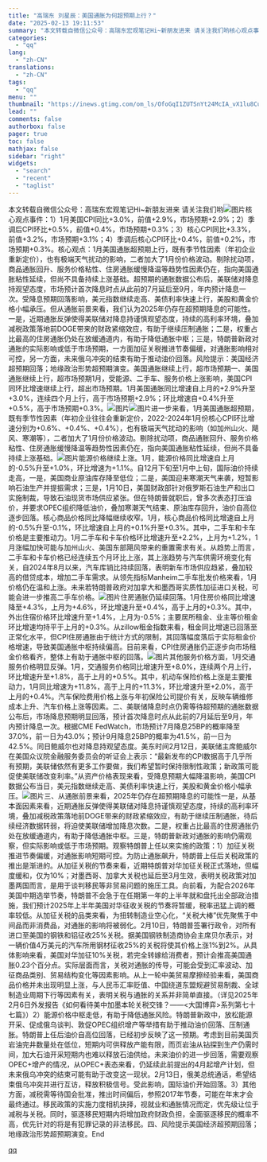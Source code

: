 ```yaml
---
title: "高瑞东 刘星辰：美国通胀为何超预期上行？"
date: "2025-02-13 19:11:53"
summary: "本文转载自微信公众号：高瑞东宏观笔记‍Hi~新朋友进来 请关注我们哟核心观点事件：1）1月美国CPI..."
categories:
  - "qq"
lang:
  - "zh-CN"
translations:
  - "zh-CN"
tags:
  - "qq"
menu: ""
thumbnail: "https://inews.gtimg.com/om_ls/OfoGqI1ZUTSnYt24McIA_vX1lu8Cu2hN0cbltc5lrCOU4AA_640360/0"
lead: ""
comments: false
authorbox: false
pager: true
toc: false
mathjax: false
sidebar: "right"
widgets:
  - "search"
  - "recent"
  - "taglist"
---
```


本文转载自微信公众号：高瑞东宏观笔记‍Hi~新朋友进来 请关注我们哟![图片](https://inews.gtimg.com/om_bt/ODHJrjemfsK01kSG0x3nRDEppmdCdFD0bnhjDwUPy9i9kAA/641)核心观点事件：1）1月美国CPI同比+3.0%，前值+2.9%，市场预期+2.9%；2）季调后CPI环比+0.5%，前值+0.4%，市场预期+0.3%；3）核心CPI同比+3.3%，前值+3.2%，市场预期+3.1%；4）季调后核心CPI环比+0.4%，前值+0.2%，市场预期+0.3%。核心观点：1月美国通胀超预期上行，既有季节性因素（年初企业重新定价），也有极端天气扰动的影响，二者加大了1月份价格波动。剔除扰动项，商品通胀回升、服务价格粘性、住房通胀缓慢降温等趋势性因素仍在，指向美国通胀粘性延续，但尚不具备持续上涨基础。超预期的通胀数据公布后，美联储对降息持观望态度，市场预计首次降息时点从此前的7月延后至9月，年内预计降息一次。受降息预期回落影响，美元指数继续走高、美债利率快速上行，美股和黄金价格小幅承压。但从通胀前景来看，我们认为2025年仍存在超预期降息的可能性。一是，近期通胀反弹使得美联储对降息持谨慎观望态度，持续的高利率环境，叠加减税政策落地前DOGE带来的财政紧缩效应，有助于继续压制通胀；二是，权重占比最高的住房通胀仍处在放缓通道内，有助于降低通胀中枢；三是，特朗普新政对通胀的实际影响或低于市场预期，一方面加征关税推进节奏偏缓，对通胀影响相对可控，另一方面，未来俄乌冲突的结束有助于推动油价回落。风险提示：美国经济超预期回落；地缘政治形势超预期演变。美国通胀继续上行，超市场预期一、美国通胀继续上行，超市场预期1月，受能源、二手车、服务价格上涨影响，美国CPI同环比增速继续上行，超出市场预期。1月美国通胀同比增速自上月的+2.9%升至+3.0%，连续四个月上行，高于市场预期+2.9%；环比增速自+0.4%升至+0.5%，高于市场预期+0.3%。![图片](https://inews.gtimg.com/om_bt/ODwo2EPz3cslfaosV2YbgzXVsShWcWgx4Q_DWdDYFYLYMAA/641)![图片](https://inews.gtimg.com/om_bt/OxHpJ2VOx8QHMqJHmAt6tZssKeoIQE6F09qqK6IsBj0RcAA/641)进一步来看，1月美国通胀超预期，既有季节性因素（年初企业往往会重新定价，2022-2024年1月份核心CPI环比增速分别为+0.6%、+0.4%、+0.4%），也有极端天气扰动的影响（如加州山火、飓风、寒潮等），二者加大了1月份价格波动。剔除扰动项，商品通胀回升、服务价格粘性、住房通胀缓慢降温等趋势性因素仍在，指向美国通胀粘性延续，但尚不具备持续上涨基础。![图片](https://inews.gtimg.com/om_bt/OUb35RoaPo1N8Sd-TxSrbpgDcxHup3VuD60CrbMnmQMygAA/641)能源价格继续上涨。1月，能源价格同比增速自上月的-0.5%升至+1.0%，环比增速为+1.1%。自12月下旬至1月中上旬，国际油价持续走高，一是，美国商业原油库存降至低位；二是，美国迎来寒潮天气来袭，短暂影响石油生产并提振需求；三是，1月10日，美国财政部针对俄罗斯石油生产和出口实施制裁，导致石油现货市场供应紧张。但在特朗普就职后，曾多次表态打压油价，并要求OPEC组织降低油价，叠加寒潮天气结束、原油库存回升，油价自高位逐步回落。核心商品价格同比降幅继续收窄。1月，核心商品价格同比增速自上月的-0.5%升至-0.1%，环比增速自上月的+0.1%升至+0.3%。其中，二手车和卡车价格是主要推动力。1月二手车和卡车价格环比增速升至+2.2%，上月为+1.2%，1月涨幅加快可能与加州山火、美国东部飓风带来的重置需求有关。从趋势上而言，二手车和卡车价格已经连续五个月环比上涨，其上涨趋势与汽车供需环境变化有关，自2024年8月以来，汽车库销比持续回落，表明新车市场供应趋紧，叠加较高的借贷成本，增加二手车需求。从领先指标Manheim二手车批发价格来看，1月价格仍在温和上涨。未来若特朗普政府对加拿大和墨西哥实质性加征进口关税，可能会进一步推高二手车价格。![图片](https://inews.gtimg.com/om_bt/OfoiZgRaef9WF0xS7w5lb8Og6tZyJCzZCXuzz6wlAwTesAA/641)住房通胀仍延续回落。1月住房价格同比增速降至+4.3%，上月为+4.6%，环比增速升至+0.4%，高于上月的+0.3%。其中，外出住宿价格环比增速升至+1.4%，上月为-0.5%；主要居所租金、业主等价租金环比增速均持平于上月的+0.3%。从zillow租金指数来看，租金同比增速已回落至正常化水平，但CPI住房通胀由于统计方式的限制，其回落幅度落后于实际租金价格增速，导致美国通胀中枢持续偏高。目前来看，CPI住房通胀仍正逐步向市场租金价格看齐，整体上有助于通胀中枢的回落。![图片](https://inews.gtimg.com/om_bt/OH_MhkTqGASEfk8hAlAHZXsEqATQg0MJUfXdNgYj4GmhkAA/641)其他服务价格方面，1月交通服务价格明显反弹。1月，交通服务价格同比增速升至+8.0%，连续两个月上行，环比增速升至+1.8%，高于上月的+0.5%。其中，机动车保险价格上涨是主要推动力，1月同比增速为+11.8%，高于上月的+11.3%，环比增速升至+2.0%，高于上月的+0.4%。汽车保险费用价格上涨与年初保险公司提价有关，反映车辆维修成本上升、汽车价格上涨等因素。二、美联储降息时点仍需等待超预期的通胀数据公布后，市场降息预期明显回落，预计首次降息时点从此前的7月延后至9月，年内预计降息一次。根据CME FedWatch，市场预计7月降息25BP的概率降至37.0%，前一日为43.0%；预计9月降息25BP的概率为41.5%，前一日为42.5%。同日鲍威尔也对降息持观望态度。美东时间2月12日，美联储主席鲍威尔在美国众议院金融服务委员会的听证会上表示：“最新发布的CPI数据高于几乎所有预期，美联储依然有更多工作要做，我们希望暂时保持限制性政策；新政策可能促使美联储改变利率。”从资产价格表现来看，受降息预期大幅降温影响，美国CPI数据公布当日，美元指数继续走高、美债利率快速上行，美股和黄金价格小幅承压。![图片](https://inews.gtimg.com/om_bt/OVmYOmfkSKFt4xTjqHzA4u-HV7rmygzm-o0d1zCoMRgasAA/641)三、从通胀前景来看，2025年仍存在超预期降息的可能性一是，从基本面因素来看，近期通胀反弹使得美联储对降息持谨慎观望态度，持续的高利率环境，叠加减税政策落地前DOGE带来的财政紧缩效应，有助于继续压制通胀，待后续经济数据转弱，将迫使美联储增加降息次数。二是，权重占比最高的住房通胀仍处在放缓通道内，有助于降低通胀中枢。三是，特朗普新政对通胀的影响仍需观察，但实际影响或低于市场预期。观察特朗普上任以来实施的政策：1）加征关税推进节奏偏缓，对通胀影响短期可控。为防止通胀飙升，特朗普上任后关税政策的推出是渐进的。从加征关税的节奏来看，近期特朗普对华加征关税正式落地，但幅度缓和，仅为10%；对墨西哥、加拿大关税也延后至3月生效，表明关税政策对加墨两国而言，是用于谈判移民等非贸易问题的施压工具。向前看，为配合2026年美国中期选举节奏，特朗普不会急于在任期第一年的上半年就和盘托出全部政治措施，我们预计2025年上半年美国对华征收关税的节奏将暂缓，税率迅猛上调的概率较低。从加征关税的品类来看，为扭转制造业空心化，“关税大棒”优先聚焦于中间品而非消费品，对通胀的影响将被弱化。2月10日，特朗普签署行政令，对所有进口至美国的钢铁和铝征收25%关税。据美国钢铁制造商协会主席贝尔表示，对一辆价值4万美元的汽车所用钢材征收25%的关税将使其价格上涨1%到2%。从具体影响来看，美国对华加征10%关税，若完全转嫁给消费者，预计会推高美国通胀0.23个百分点。实际层面而言，关税对通胀的传导，可能会受到汇率波动、加征商品类别、贸易结构变化等因素影响。从上一轮中美贸易摩擦经验来看，美国商品价格并未出现明显上涨，与人民币汇率贬值、中国绕道东盟规避贸易制裁、全球制造业周期下行等因素有关，表明关税与通胀的关系并非简单直接。（详见2025年2月6日外发报告《如何看待美中加墨本轮关税交锋？——<大国博弈>系列第七十七篇》）2）能源价格中枢走低，有助于降低通胀风险。特朗普新政中，放松能源开采、促成俄乌谈判、敦促OPEC组织增产等举措有助于推动油价回落、压制通胀。特朗普上任后油价自高位回落，已经初步反映了这一预期。考虑到目前美国页岩油完井数量处在低位，短期内可供释放产能有限，而页岩油从钻探到生产仍需时间，加大石油开采短期内也难以释放石油供给。未来油价的进一步回落，需要观察OPEC+增产的情况，从OPEC+表态来看，仍延续此前提出的4月起增产计划，但未来俄乌冲突的结束可能有助于改变这一现状。2月13日，俄美总统通话，希望结束俄乌冲突并进行互访，释放积极信号。受此影响，国际油价开始回落。3）其他方面，减税需等待国会批准，推出时间偏后，参照2017年节奏，可能在年末才会最终通过。移民政策的实施力度相机抉择，视就业和通胀情况而定，优先级让位于减税与关税。同时，驱逐移民短期内将增加政府财政负担，全面驱逐移民的概率不高，优先针对的将是有犯罪记录的非法移民。四、风险提示美国经济超预期回落；地缘政治形势超预期演变。End

[qq](https://new.qq.com/rain/a/20250213A07TN500)
